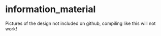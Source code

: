 # information_material
Pictures of the design not included on github, compiling like this will not work!

